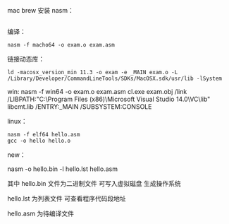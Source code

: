 mac brew 安装 nasm：

```command

```

编译：

```command
nasm -f macho64 -o exam.o exam.asm
```

链接动态库：

```command
ld -macosx_version_min 11.3 -o exam -e _MAIN exam.o -L /Library/Developer/CommandLineTools/SDKs/MacOSX.sdk/usr/lib -lSystem
```

win:
nasm -f win64 -o exam.o exam.asm
 cl.exe exam.obj /link /LIBPATH:"C:\Program Files (x86)\Microsoft Visual Studio 14.0\VC\lib" libcmt.lib /ENTRY:_MAIN /SUBSYSTEM:CONSOLE

linux：

```shell
nasm -f elf64 hello.asm
gcc -o hello hello.o
```


new：

nasm  -o  hello.bin   -l hello.lst  hello.asm

其中  hello.bin 文件为二进制文件   可写入虚拟磁盘  生成操作系统

hello.lst 为列表文件   可查看程序代码段地址

hello.asm 为待编译文件
